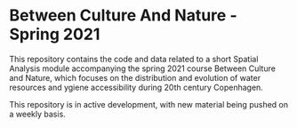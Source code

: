 # Between Culture And Nature - Spring 2021

This repository contains the code and data related to a short Spatial Analysis module accompanying the spring 2021 course Between Culture and Nature, which focuses on the distribution and evolution of water resources and ygiene accessibility during 20th century Copenhagen.

This repository is in active development, with new material being pushed on a weekly basis. 


